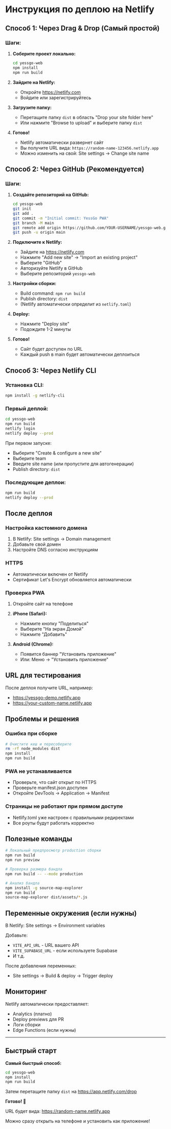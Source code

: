 # Инструкция по деплою на Netlify

## Способ 1: Через Drag & Drop (Самый простой)

### Шаги:

1. **Соберите проект локально:**
   ```bash
   cd yessgo-web
   npm install
   npm run build
   ```

2. **Зайдите на Netlify:**
   - Откройте https://netlify.com
   - Войдите или зарегистрируйтесь

3. **Загрузите папку:**
   - Перетащите папку `dist` в область "Drop your site folder here"
   - Или нажмите "Browse to upload" и выберите папку `dist`

4. **Готово!**
   - Netlify автоматически развернет сайт
   - Вы получите URL вида: `https://random-name-123456.netlify.app`
   - Можно изменить на свой: Site settings → Change site name

## Способ 2: Через GitHub (Рекомендуется)

### Шаги:

1. **Создайте репозиторий на GitHub:**
   ```bash
   cd yessgo-web
   git init
   git add .
   git commit -m "Initial commit: YessGo PWA"
   git branch -M main
   git remote add origin https://github.com/YOUR-USERNAME/yessgo-web.git
   git push -u origin main
   ```

2. **Подключите к Netlify:**
   - Зайдите на https://netlify.com
   - Нажмите "Add new site" → "Import an existing project"
   - Выберите "GitHub"
   - Авторизуйте Netlify в GitHub
   - Выберите репозиторий `yessgo-web`

3. **Настройки сборки:**
   - Build command: `npm run build`
   - Publish directory: `dist`
   - (Netlify автоматически определит из `netlify.toml`)

4. **Deploy:**
   - Нажмите "Deploy site"
   - Подождите 1-2 минуты

5. **Готово!**
   - Сайт будет доступен по URL
   - Каждый push в main будет автоматически деплоиться

## Способ 3: Через Netlify CLI

### Установка CLI:
```bash
npm install -g netlify-cli
```

### Первый деплой:
```bash
cd yessgo-web
npm run build
netlify login
netlify deploy --prod
```

При первом запуске:
- Выберите "Create & configure a new site"
- Выберите team
- Введите site name (или пропустите для автогенерации)
- Publish directory: `dist`

### Последующие деплои:
```bash
npm run build
netlify deploy --prod
```

## После деплоя

### Настройка кастомного домена

1. В Netlify: Site settings → Domain management
2. Добавьте свой домен
3. Настройте DNS согласно инструкциям

### HTTPS

- Автоматически включен от Netlify
- Сертификат Let's Encrypt обновляется автоматически

### Проверка PWA

1. Откройте сайт на телефоне
2. **iPhone (Safari):**
   - Нажмите кнопку "Поделиться"
   - Выберите "На экран Домой"
   - Нажмите "Добавить"

3. **Android (Chrome):**
   - Появится баннер "Установить приложение"
   - Или: Меню → "Установить приложение"

## URL для тестирования

После деплоя получите URL, например:
- https://yessgo-demo.netlify.app
- https://your-custom-name.netlify.app

## Проблемы и решения

### Ошибка при сборке
```bash
# Очистите кеш и пересоберите
rm -rf node_modules dist
npm install
npm run build
```

### PWA не устанавливается
- Проверьте, что сайт открыт по HTTPS
- Проверьте manifest.json доступен
- Откройте DevTools → Application → Manifest

### Страницы не работают при прямом доступе
- Netlify.toml уже настроен с правильными редиректами
- Все роуты будут работать корректно

## Полезные команды

```bash
# Локальный предпросмотр production сборки
npm run build
npm run preview

# Проверка размера бандла
npm run build -- --mode production

# Анализ бандла
npm install -g source-map-explorer
npm run build
source-map-explorer dist/assets/*.js
```

## Переменные окружения (если нужны)

В Netlify: Site settings → Environment variables

Добавьте:
- `VITE_API_URL` - URL вашего API
- `VITE_SUPABASE_URL` - если используете Supabase
- И т.д.

После добавления переменных:
- Site settings → Build & deploy → Trigger deploy

## Мониторинг

Netlify автоматически предоставляет:
- Analytics (платно)
- Deploy previews для PR
- Логи сборки
- Edge Functions (если нужны)

---

## Быстрый старт

**Самый быстрый способ:**

```bash
cd yessgo-web
npm install
npm run build
```

Затем перетащите папку `dist` на https://app.netlify.com/drop

**Готово! 🚀**

URL будет вида: https://random-name.netlify.app

Можно сразу открыть на телефоне и установить как приложение!
